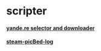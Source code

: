 # scripter

#### [ yande.re selector and downloader](https://github.com/Beats0/scripter/tree/master/yande.re)
#### [steam-picBed-log](https://github.com/Beats0/scripter/tree/master/steam-picBed-log)